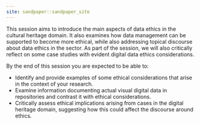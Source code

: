 ```yaml
---
site: sandpaper::sandpaper_site
---
```


This session aims to introduce the main aspects of data ethics in the cultural heritage domain. It also examines how data management can be supported to become more ethical, while also addressing topical discourse about data ethics in the sector. As part of the session, we will also critically reflect on some case studies with evident digital data ethics considerations.
 
By the end of this session you are expected to be able to:
 
- Identify and provide examples of some ethical considerations that arise in the context of your research.
- Examine information documenting actual visual digital data in repositories and contrast it with ethical considerations.
- Critically assess ethical implications arising from cases in the digital heritage domain, suggesting how this could affect the discourse around ethics.

 
